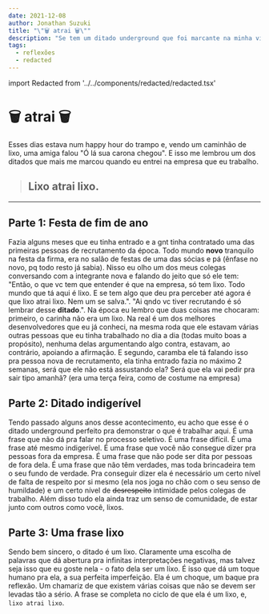```yaml
---
date: 2021-12-08
author: Jonathan Suzuki
title: "\"🗑️ atrai 🗑️\""
description: "Se tem um ditado underground que foi marcante na minha vida esse ditado é:"
tags:
  - reflexões
  - redacted
---
```


import Redacted from '../../components/redacted/redacted.tsx'

# 🗑️ atrai 🗑️

Esses dias estava num happy hour do trampo e, vendo um caminhão de lixo, <Redacted redacted="Fer">uma amiga</Redacted> falou "Ó lá sua carona chegou". E isso me lembrou um dos ditados que mais me marcou quando eu entrei na empresa que eu trabalho.

> ## Lixo atrai lixo.

---

## Parte 1: Festa de fim de ano

Fazia alguns meses que eu tinha entrado e a gnt tinha contratado uma das primeiras pessoas de recrutamento da época. Todo mundo **novo** tranquilo na festa da firma, era no salão de festas de uma das sócias e pá (ênfase no novo, pq todo resto já sabia). Nisso eu olho <Redacted redacted="Saulo">um dos meus colegas</Redacted> conversando com <Redacted redacted="Fla">a integrante nova</Redacted> e falando do jeito que só ele tem: "Então, o que vc tem que entender é que na <Redacted redacted="Qulture">empresa</Redacted>, só tem lixo. Todo mundo que tá aqui é lixo. E se tem algo que deu pra perceber até agora é que lixo atrai lixo. Nem um se salva.". "Ai qndo vc tiver recrutando é só lembrar desse **ditado**.". Na época eu lembro que duas coisas me chocaram: primeiro, o carinha não era um lixo. Na real é um dos melhores desenvolvedores que eu já conheci, na mesma roda que ele estavam várias outras pessoas que eu tinha trabalhado no dia a dia (todas muito boas a propósito), nenhuma delas argumentando algo contra, estavam, ao contrário, apoiando a afirmação. E segundo, caramba ele tá falando isso pra pessoa nova de recrutamento, ela tinha entrado fazia no máximo 2 semanas, será que ele não está assustando ela? Será que ela vai pedir pra sair tipo amanhã? (era uma terça feira, como de costume na empresa)

## Parte 2: Ditado indigerível

Tendo passado alguns anos desse acontecimento, eu acho que esse é o ditado underground perfeito pra demonstrar o que é trabalhar aqui. É uma frase que não dá pra falar no processo seletivo. É uma frase difícil. É uma frase até mesmo indigerível. É uma frase que você não consegue dizer pra pessoas fora da <Redacted redacted="Qulture">empresa</Redacted>. É uma frase que não pode ser dita por pessoas de fora dela. É uma frase que não têm verdades, mas toda brincadeira tem o seu fundo de verdade. Pra conseguir dizer ela é necessário um certo nível de falta de respeito por si mesmo (ela nos joga no chão com o seu senso de humildade) e um certo nível de ~~desrespeito~~ intimidade pelos colegas de trabalho. Além disso tudo ela ainda traz um senso de comunidade, de estar junto com outros como você, lixos.

## Parte 3: Uma frase lixo

Sendo bem sincero, o ditado é um lixo. Claramente uma escolha de palavras que dá abertura pra infinitas interpretações negativas, mas talvez seja isso que eu goste nela - o fato dela ser um lixo. É isso que dá um toque humano pra ela, a sua perfeita imperfeição. Ela é um choque, um baque pra reflexão. Um chamariz de que existem várias coisas que não se devem ser levadas tão a sério. A frase se completa no ciclo de que ela é um lixo, e, `lixo atrai lixo`.